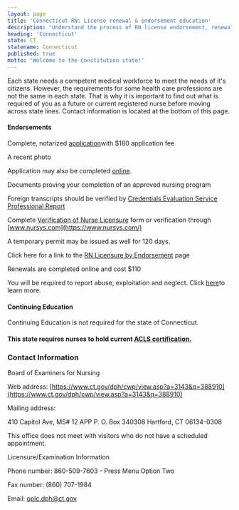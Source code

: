 ```yaml
---
layout: page
title: 'Connecticut RN: License renewal & endorsement education'
description: "Understand the process of RN license endorsement, renewal, and continuing education in Connecticut. Ensure career longevity."
heading: 'Connecticut'
state: CT
statename: Connecticut
published: true
motto: 'Welcome to the Constitution state!'
---
```


Each state needs a competent medical workforce to meet the needs of it's
citizens. However, the requirements for some health care professions are
not the same in each state. That is why it is important to find out what
is required of you as a future or current registered nurse before moving
across state lines. Contact information is located at the bottom of this
page.

#### Endorsements

Complete, notarized
[application](https://www.ct.gov/dph/lib/dph/practitioner_licensing_and_investigations/plis/nursing/rn/rn_app_only.pdf)with
\$180 application fee

A recent photo

Application may also be completed
[online](https://www.elicense.ct.gov/).

Documents proving your completion of an approved nursing program

Foreign transcripts should be verified by [Credentials Evaluation
Service Professional
Report](https://www.cgfns.org/services/ces-professional-report/)

Complete [Verification of Nurse
Licensure](https://www.ct.gov/dph/lib/dph/practitioner_licensing_and_investigations/plis/nursing/rn/rn_licverif_form.pdf)
form or verification through [www.nursys.com](https://www.nursys.com/)

A temporary permit may be issued as well for 120 days.

Click here for a link to the [RN Licensure by
Endorsement](https://www.ct.gov/dph/cwp/view.asp?a=3121&q=389428&dphNav_GID=1821)
page

Renewals are completed online and cost \$110

You will be required to report abuse, exploitation and neglect. Click
[here](https://www.ct.gov/dph/cwp/view.asp?a=3121&q=389520&dphNav=|&dphNav_GID=1821)to
learn more.

#### Continuing Education

Continuing Education is not required for the state of Connecticut.

#### This state requires nurses to hold current [ACLS certification.](https://www.acls.net/connecticut-acls-pals-bls.htm)

### Contact Information

Board of Examiners for Nursing

Web address:
[https://www.ct.gov/dph/cwp/view.asp?a=3143&q=388910](https://www.ct.gov/dph/cwp/view.asp?a=3143&q=388910)

Mailing address:

410 Capitol Ave, MS\# 12 APP
P. O. Box 340308
Hartford, CT 06134-0308

This office does not meet with visitors who do not have a scheduled
appointment.

Licensure/Examination Information

Phone number: 860-509-7603 - Press Menu Option Two

Fax number: (860) 707-1984

Email: oplc.dph@ct.gov